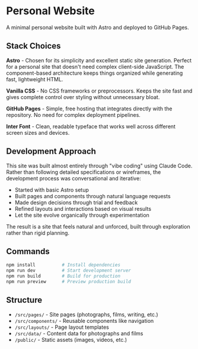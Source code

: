 # Personal Website

A minimal personal website built with Astro and deployed to GitHub Pages.

## Stack Choices

**Astro** - Chosen for its simplicity and excellent static site generation. Perfect for a personal site that doesn't need complex client-side JavaScript. The component-based architecture keeps things organized while generating fast, lightweight HTML.

**Vanilla CSS** - No CSS frameworks or preprocessors. Keeps the site fast and gives complete control over styling without unnecessary bloat.

**GitHub Pages** - Simple, free hosting that integrates directly with the repository. No need for complex deployment pipelines.

**Inter Font** - Clean, readable typeface that works well across different screen sizes and devices.

## Development Approach

This site was built almost entirely through "vibe coding" using Claude Code. Rather than following detailed specifications or wireframes, the development process was conversational and iterative:

- Started with basic Astro setup
- Built pages and components through natural language requests
- Made design decisions through trial and feedback
- Refined layouts and interactions based on visual results
- Let the site evolve organically through experimentation

The result is a site that feels natural and unforced, built through exploration rather than rigid planning.

## Commands

```bash
npm install          # Install dependencies
npm run dev          # Start development server
npm run build        # Build for production
npm run preview      # Preview production build
```

## Structure

- `/src/pages/` - Site pages (photographs, films, writing, etc.)
- `/src/components/` - Reusable components like navigation
- `/src/layouts/` - Page layout templates
- `/src/data/` - Content data for photographs and films
- `/public/` - Static assets (images, videos, etc.)
